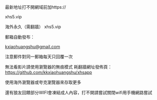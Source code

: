 最新地址打不開網域前加https://

xhs5.vip

海外永久（需翻牆） xhs5.vip



郵箱自動發布：

kxiaohuangshu@gmail.com

注意郵件對同一郵箱每天只回覆一次

無法看影片請使用瀏覽器的無痕模式 耗翻牆網址發佈頁：https://github.com/kkxiaohuangshu/xhsapp

使用海外瀏覽器或夸克瀏覽器來存取更多

還有狼友回饋部分WIFI會凍結成人內容，打不開請嘗試關閉wifi用手機網路嘗試
